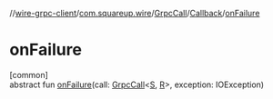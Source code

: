 //[wire-grpc-client](../../../../index.md)/[com.squareup.wire](../../index.md)/[GrpcCall](../index.md)/[Callback](index.md)/[onFailure](on-failure.md)

# onFailure

[common]\
abstract fun [onFailure](on-failure.md)(call: [GrpcCall](../index.md)&lt;[S](index.md), [R](index.md)&gt;, exception: IOException)
